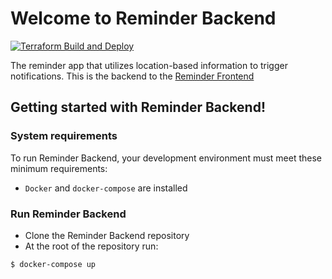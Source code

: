 # Welcome to Reminder Backend
[![Terraform Build and Deploy](https://github.com/lucasahli/reminder_backend/actions/workflows/deployToGoogleCloud.yml/badge.svg?branch=dev)](https://github.com/lucasahli/reminder_backend/actions/workflows/deployToGoogleCloud.yml)

The reminder app that utilizes location-based information to trigger notifications.
This is the backend to the [Reminder Frontend](https://github.com/lucasahli/reminder_frontend)

## Getting started with Reminder Backend!

### System requirements
To run Reminder Backend, your development environment must meet these minimum requirements:
- `Docker` and `docker-compose` are installed

### Run Reminder Backend
- Clone the Reminder Backend repository
- At the root of the repository run:
```bash
$ docker-compose up
```
